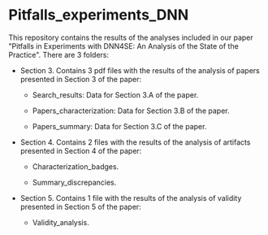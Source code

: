# Pitfalls_experiments_DNN

This repository contains the results of the analyses included in our paper "Pitfalls in Experiments with DNN4SE: An Analysis of the State of the Practice". There are 3 folders:

* Section 3. Contains 3 pdf files with the results of the analysis of papers presented in Section 3 of the paper: 

  - Search_results: Data for Section 3.A of the paper.
 
  - Papers_characterization: Data for Section 3.B of the paper.
 
  - Papers_summary: Data for Section 3.C of the paper.

* Section 4. Contains 2 files with the results of the analysis of artifacts presented in Section 4 of the paper: 

    - Characterization_badges.
  
    - Summary_discrepancies.
    
* Section 5. Contains 1 file with the results of the analysis of validity presented in Section 5 of the paper: 

    - Validity_analysis.
